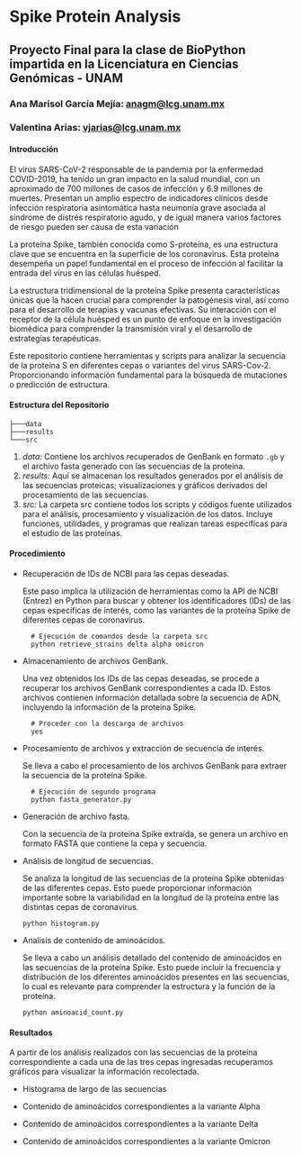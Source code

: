 # Spike Protein Analysis
## Proyecto Final para la clase de BioPython impartida en la Licenciatura en Ciencias Genómicas - UNAM
### Ana Marisol García Mejía: anagm@lcg.unam.mx
### Valentina Arias: vjarias@lcg.unam.mx
#### Introducción
El virus SARS-CoV-2 responsable de la pandemia por la enfermedad COVID-2019, ha tenido un gran impacto en la salud mundial, con un aproximado de 700 millones de casos de infección y 6.9 millones de muertes. Presentan un amplio espectro de indicadores clínicos desde infección respiratoria asintomática hasta neumonía grave asociada al síndrome de distrés respiratorio agudo, y de igual manera varios factores de riesgo pueden ser causa de esta variación

La proteína Spike, también conocida como S-proteína, es una estructura clave que se encuentra en la superficie de los coronavirus. Esta proteína desempeña un papel fundamental en el proceso de infección al facilitar la entrada del virus en las células huésped.

La estructura tridimensional de la proteína Spike presenta características únicas que la hacen crucial para comprender la patogénesis viral, así como para el desarrollo de terapias y vacunas efectivas. Su interacción con el receptor de la célula huésped es un punto de enfoque en la investigación biomédica para comprender la transmisión viral y el desarrollo de estrategias terapéuticas.

Este repositorio contiene herramientas y scripts para analizar la secuencia de la proteína S en diferentes cepas o variantes del virus SARS-Cov-2. Proporcionando información fundamental para la búsqueda de mutaciones o predicción de estructura.

#### Estructura del Repositorio
```
├───data
├───results
└───src
```
1. *data:* 
Contiene los archivos recuperados de GenBank en formato ```.gb``` y el archivo fasta generado con las secuencias de la proteína. 
2. *results:*
Aquí se almacenan los resultados generados por el análisis de las secuencias proteicas; visualizaciones y gráficos derivados del procesamiento de las secuencias.
3. *src:*
La carpeta src contiene todos los scripts y códigos fuente utilizados para el análisis, procesamiento y visualización de los datos. Incluye funciones, utilidades, y programas que realizan tareas específicas para el estudio de las proteínas.
#### Procedimiento
- Recuperación de IDs de NCBI para las cepas deseadas.

  Este paso implica la utilización de herramientas como la API de NCBI (Entrez) en Python para buscar y obtener los identificadores (IDs) de las cepas específicas de interés, como las variantes de la proteína Spike de diferentes cepas de coronavirus.
  ```
    # Ejecución de comandos desde la carpeta src
    python retrieve_strains delta alpha omicron
  ```
- Almacenamiento de archivos GenBank.

  Una vez obtenidos los IDs de las cepas deseadas, se procede a recuperar los archivos GenBank correspondientes a cada ID. Estos archivos contienen información detallada sobre la secuencia de ADN, incluyendo la información de la proteína Spike.
  ```
    # Proceder con la descarga de archivos
    yes
  ```
- Procesamiento de archivos y extracción de secuencia de interés.

  Se lleva a cabo el procesamiento de los archivos GenBank para extraer la secuencia de la proteína Spike.
  ```
    # Ejecución de segundo programa
    python fasta_generator.py
  ```
- Generación de archivo fasta.

  Con la secuencia de la proteína Spike extraída, se genera un archivo en formato FASTA que contiene la cepa y secuencia.

- Análisis de longitud de secuencias.

  Se analiza la longitud de las secuencias de la proteína Spike obtenidas de las diferentes cepas. Esto puede proporcionar información importante sobre la variabilidad en la longitud de la proteína entre las distintas cepas de coronavirus.
  ```
  python histogram.py
  ```
- Analisis de contenido de aminoácidos.

  Se lleva a cabo un análisis detallado del contenido de aminoácidos en las secuencias de la proteína Spike. Esto puede incluir la frecuencia y distribución de los diferentes aminoácidos presentes en las secuencias, lo cual es relevante para comprender la estructura y la función de la proteína.
  ```
  python aminoacid_count.py
  ```
#### Resultados
A partir de los análisis realizados con las secuencias de la proteína correspondiente a cada una de las tres cepas ingresadas recuperamos gráficos para visualizar la información recolectada.
  - Histograma de largo de las secuencias
  
  - Contenido de aminoácidos correspondientes a la variante Alpha
  
  - Contenido de aminoácidos correspondientes a la variante Delta
  
  - Contenido de aminoácidos correspondientes a la variante Omicron

